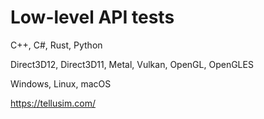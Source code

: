 # Low-level API tests

C++, C#, Rust, Python

Direct3D12, Direct3D11, Metal, Vulkan, OpenGL, OpenGLES

Windows, Linux, macOS

https://tellusim.com/
